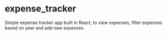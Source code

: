 # expense_tracker
Simple expense tracker app built in React, to view expenses, filter expenses based on year and add new expenses.
